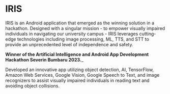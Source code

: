 # IRIS
IRIS is an Android application that emerged as the winning solution in a hackathon. Designed with a singular mission - to empower visually impaired individuals in navigating our university campus - 
IRIS leverages cutting-edge technologies including image processing, ML, TTS, and STT to provide an unprecedented level of independence and safety.


__Winner of the Artificial Intelligence and Android App Development
Hackathon Severin Bumbaru 2023.___

Developed an innovative app utilizing object detection, AI, TensorFlow,
Amazon Web Services, Google Vision, Google Speech to Text, and
image recognizers to assist visually impaired individuals in reading
text and avoiding object collisions.
